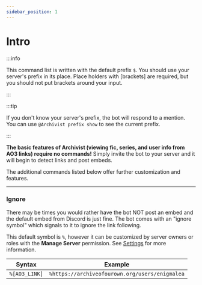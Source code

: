 ```yaml
---
sidebar_position: 1
---
```


# Intro
:::info

This command list is written with the default prefix `$`. You should use your server's prefix in its place. Place holders with [brackets] are required, but you should not put brackets around your input.

:::

:::tip

If you don't know your server's prefix, the bot will respond to a mention. You can use `@Archivist prefix show` to see the current prefix.

:::

**The basic features of Archivist (viewing fic, series, and user info from AO3 links) require no commands!** Simply invite the bot to your server and it will begin to detect links and post embeds.

The additional commands listed below offer further customization and features.

---

### Ignore ###
There may be times you would rather have the bot NOT post an embed and the default embed from Discord is just fine. The bot comes with an "ignore symbol" which signals to it to ignore the link following.

This default symbol is `%`, however it can be customized by server owners or roles with the **Manage Server** permission. See [Settings](/docs/Commands/settings#prefix-set-new-prefix) for more information.

| Syntax | Example |
| --- | --- |
| `%[AO3_LINK]` | `%https://archiveofourown.org/users/enigmalea` |
